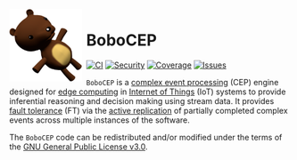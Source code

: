 <img width="130" height="130" align="left" style="float: left; margin: 0 8px 0 0;" alt="BoboCEP" src="https://raw.githubusercontent.com/r3w0p/bobocep/develop/config/images/icon.png">

# BoboCEP

[![CI](https://img.shields.io/github/workflow/status/r3w0p/bobocep/CI)](
https://github.com/r3w0p/bobocep/actions/workflows/ci.yml)
[![Security](https://img.shields.io/github/workflow/status/r3w0p/bobocep/Security?label=security)](
https://github.com/r3w0p/bobocep/actions/workflows/security.yml)
[![Coverage](https://img.shields.io/codeclimate/coverage/r3w0p/bobocep)](
https://codeclimate.com/github/r3w0p/bobocep/test_coverage)
[![Issues](https://img.shields.io/github/issues/r3w0p/bobocep)](
https://github.com/r3w0p/bobocep/issues)




`BoboCEP` is a [complex event processing](https://en.wikipedia.org/wiki/Complex_event_processing) (CEP) engine
designed for [edge computing](https://en.wikipedia.org/wiki/Edge_computing) in
[Internet of Things](https://en.wikipedia.org/wiki/Internet_of_things) (IoT) systems
to provide inferential reasoning and decision making using stream data.
It provides [fault tolerance](https://en.wikipedia.org/wiki/Fault_tolerance) (FT) via the
[active replication](https://en.wikipedia.org/wiki/Replication_(computing)) of
partially completed complex events across multiple instances of the software.

The `BoboCEP` code can be redistributed and/or modified under the terms of the 
[GNU General Public License v3.0](https://www.gnu.org/licenses/gpl-3.0.en.html).
